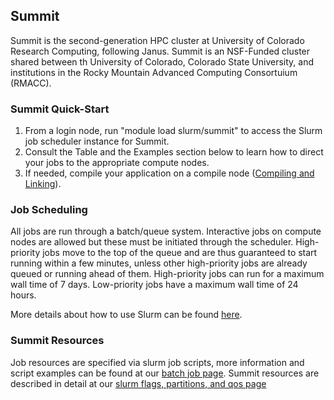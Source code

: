 ## Summit

Summit is the second-generation HPC cluster at University of Colorado Research Computing, following Janus. Summit is an NSF-Funded cluster shared between th University of Colorado, Colorado State University, and institutions in the Rocky Mountain Advanced Computing Consortuium (RMACC).

### Summit Quick-Start

1. From a login node, run "module load slurm/summit" to access the Slurm job scheduler instance for Summit.
2. Consult the Table and the Examples section below to learn how to direct your jobs to the appropriate compute nodes.
3. If needed, compile your application on a compile node ([Compiling and Linking](../../compute/compiling.html)).

### Job Scheduling

All jobs are run through a batch/queue system.  Interactive jobs on compute nodes are allowed but these must be initiated through the scheduler.  High-priority jobs move to the top of the queue and are thus guaranteed to start running within a few minutes, unless other high-priority jobs are already queued or running ahead of them.  High-priority jobs can run for a maximum wall time of 7 days.  Low-priority jobs have a maximum wall time of 24 hours.

More details about how to use Slurm can be found [here](../../running-jobs/running-apps-with-jobs.html).

### Summit Resources

Job resources are specified via slurm job scripts, more information and script examples can be found at our [batch job page](../../running-jobs/batch-jobs.md). Summit resources are described in detail at our [slurm flags, partitions, and qos page](../running-jobs/job-resources.md) 

